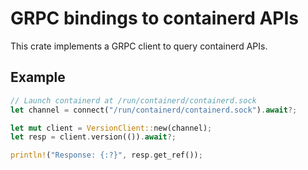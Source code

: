 # GRPC bindings to containerd APIs

This crate implements a GRPC client to query containerd APIs.

## Example

```rust
// Launch containerd at /run/containerd/containerd.sock
let channel = connect("/run/containerd/containerd.sock").await?;

let mut client = VersionClient::new(channel);
let resp = client.version(()).await?;

println!("Response: {:?}", resp.get_ref());
```
